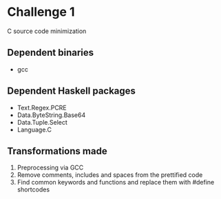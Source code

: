 # Challenge 1
C source code minimization

## Dependent binaries
* gcc

## Dependent Haskell packages
* Text.Regex.PCRE
* Data.ByteString.Base64
* Data.Tuple.Select
* Language.C

## Transformations made
1. Preprocessing via GCC
2. Remove comments, includes and spaces from the prettified code
3. Find common keywords and functions and replace them with #define shortcodes